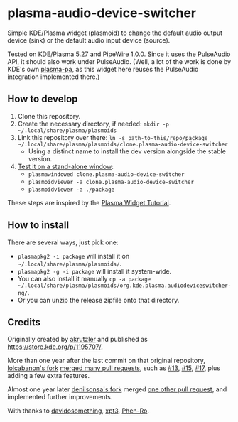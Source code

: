 # plasma-audio-device-switcher

Simple KDE/Plasma widget (plasmoid) to change the default audio output device (sink) or the default audio input device (source).

Tested on KDE/Plasma 5.27 and PipeWire 1.0.0. Since it uses the PulseAudio API, it should also work under PulseAudio. (Well, a lot of the work is done by KDE's own [plasma-pa](https://invent.kde.org/plasma/plasma-pa), as this widget here reuses the PulseAudio integration implemented there.)

## How to develop

1. Clone this repository.
2. Create the necessary directory, if needed: `mkdir -p ~/.local/share/plasma/plasmoids`
3. Link this repository over there: `ln -s path-to-this/repo/package ~/.local/share/plasma/plasmoids/clone.plasma-audio-device-switcher`
    * Using a distinct name to install the dev version alongside the stable version.
4. [Test it on a stand-alone window](https://develop.kde.org/docs/plasma/widget/testing/):
    * `plasmawindowed clone.plasma-audio-device-switcher`
    * `plasmoidviewer -a clone.plasma-audio-device-switcher`
    * `plasmoidviewer -a ./package`

These steps are inspired by the [Plasma Widget Tutorial](https://develop.kde.org/docs/plasma/widget/).

## How to install

There are several ways, just pick one:

* `plasmapkg2 -i package` will install it on `~/.local/share/plasma/plasmoids/`.
* `plasmapkg2 -g -i package` will install it system-wide.
* You can also install it manually `cp -a package ~/.local/share/plasma/plasmoids/org.kde.plasma.audiodeviceswitcher-ng/`.
* Or you can unzip the release zipfile onto that directory.

## Credits

Originally created by [akrutzler](https://github.com/akrutzler/plasma-audio-device-switcher) and published as <https://store.kde.org/p/1195707/>.

More than one year after the last commit on that original repository, [lolcabanon's fork](https://github.com/lolcabanon/plasma-audio-device-switcher) [merged many pull requests](https://github.com/lolcabanon/plasma-audio-device-switcher/commit/2cda18ad121d11f17dbc4bb52cce229162a40d83), such as [#13](https://github.com/akrutzler/plasma-audio-device-switcher/pull/13), [#15](https://github.com/akrutzler/plasma-audio-device-switcher/pull/15), [#17](https://github.com/akrutzler/plasma-audio-device-switcher/pull/17), plus adding a few extra features.

Almost one year later [denilsonsa's fork](https://github.com/denilsonsa/plasma-audio-device-switcher) merged [one other pull request](https://github.com/akrutzler/plasma-audio-device-switcher/pull/13), and implemented further improvements.

With thanks to [davidosomething](https://github.com/davidosomething/plasma-audio-device-switcher/commit/53b387127763f3780215c90371d5de3c01fefe7d), [xpt3](https://github.com/xpt3/plasma-audio-device-switcher/commit/09b32256baaf9b1af7a1d67f6bbf65433a9696bb), [Phen-Ro](https://github.com/Phen-Ro/plasma-audio-device-switcher/commit/788e4376ba2e723d65a812ef90e21ef93fde9c33).
